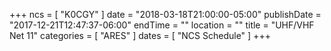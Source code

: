+++
ncs = [ "K0CGY" ]
date = "2018-03-18T21:00:00-05:00"
publishDate = "2017-12-21T12:47:37-06:00"
endTime = ""
location = ""
title = "UHF/VHF Net 11"
categories = [ "ARES" ]
dates = [ "NCS Schedule" ]
+++
